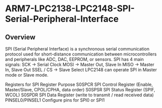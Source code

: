 # ARM7-LPC2138-LPC2148-SPI-Serial-Peripheral-Interface

## Overview

SPI (Serial Peripheral Interface) is a synchronous serial communication protocol used for short-distance communication between microcontrollers and peripherals like ADC, DAC, EEPROM, or sensors.
SPI has 4 main signals:
SCK → Serial Clock
MOSI → Master Out, Slave In
MISO → Master In, Slave Out
SSEL / CS → Slave Select
LPC2148 can operate SPI in Master mode or Slave mode.

Registers for SPI
Register	Purpose
S0SPCR	SPI Control Register (Enable, Master/Slave, CPOL/CPHA, data order)
S0SPSR	SPI Status Register (SPIF, WCOL)
S0SPDR	SPI Data Register (write to transmit / read received data)
PINSEL0/PINSEL1	Configure pins for SPI0 or SPI1
